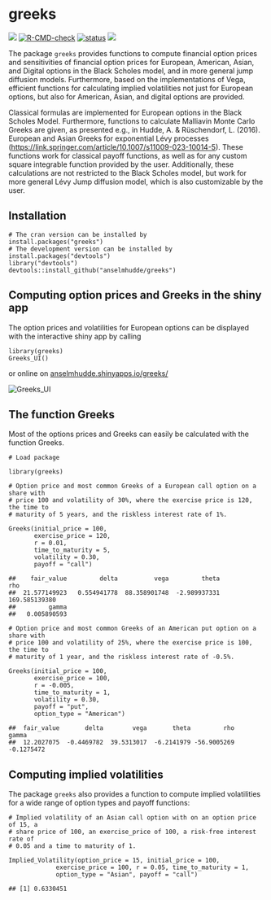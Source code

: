 # greeks
![](https://www.r-pkg.org/badges/version/greeks)
[![R-CMD-check](https://github.com/ahudde/greeks/actions/workflows/R-CMD-check.yaml/badge.svg)](https://github.com/ahudde/greeks/actions/workflows/R-CMD-check.yaml)
[![status](https://joss.theoj.org/papers/61ae139acab91fdb0664b33a23e43c93/status.svg)](https://joss.theoj.org/papers/61ae139acab91fdb0664b33a23e43c93)
![](https://cranlogs.r-pkg.org/badges/greeks)

The package `greeks` provides functions to compute financial option prices and
sensitivities of financial option prices for European, American, Asian, and
Digital options in the Black Scholes model, and in more general jump diffusion
models.
Furthermore, based on the implementations of Vega, efficient functions for
calculating implied volatilities not just for European options, but also for
American, Asian, and digital options are provided.

Classical formulas are implemented for European options in the Black Scholes
Model. 
Furthermore, functions to calculate Malliavin Monte Carlo Greeks are given, as
presented e.g., in Hudde, A. & Rüschendorf, L. (2016). 
European and Asian Greeks for exponential Lévy processes
(https://link.springer.com/article/10.1007/s11009-023-10014-5).
These functions work for classical payoff functions, as well as for any custom
square integrable function provided by the user.
Additionally, these calculations are not restricted to the Black Scholes model,
but work for more general Lévy Jump diffusion model, which is also customizable
by the user.

## Installation

    # The cran version can be installed by 
    install.packages("greeks")
    # The development version can be installed by
    install.packages("devtools")
    library("devtools")
    devtools::install_github("anselmhudde/greeks")

## Computing option prices and Greeks in the shiny app

The option prices and volatilities for European options can be displayed with
the interactive shiny app by calling

    library(greeks)
    Greeks_UI()

or online on
[anselmhudde.shinyapps.io/greeks/](https://anselmhudde.shinyapps.io/greeks/)

![Greeks_UI](https://user-images.githubusercontent.com/60978072/213740981-c66ad01b-0833-4986-bc59-e9d61c94eb27.png)

## The function Greeks

Most of the options prices and Greeks can easily be calculated with the function
Greeks.

    # Load package

    library(greeks)

    # Option price and most common Greeks of a European call option on a share with
    # price 100 and volatility of 30%, where the exercise price is 120, the time to
    # maturity of 5 years, and the riskless interest rate of 1%.

    Greeks(initial_price = 100,
           exercise_price = 120,
           r = 0.01,
           time_to_maturity = 5,
           volatility = 0.30,
           payoff = "call")

    ##    fair_value         delta          vega         theta           rho 
    ##  21.577149923   0.554941778  88.358901748  -2.989937331 169.585139380 
    ##         gamma 
    ##   0.005890593

    # Option price and most common Greeks of an American put option on a share with
    # price 100 and volatility of 25%, where the exercise price is 100, the time to
    # maturity of 1 year, and the riskless interest rate of -0.5%.

    Greeks(initial_price = 100,
           exercise_price = 100,
           r = -0.005,
           time_to_maturity = 1,
           volatility = 0.30,
           payoff = "put",
           option_type = "American")

    ##  fair_value       delta        vega       theta         rho       gamma 
    ##  12.2027075  -0.4469782  39.5313017  -6.2141979 -56.9005269  -0.1275472
    
## Computing implied volatilities

The package `greeks` also provides a function to compute implied volatilities
for a wide range of option types and payoff functions:

    # Implied volatility of an Asian call option with on an option price of 15, a
    # share price of 100, an exercise_price of 100, a risk-free interest rate of
    # 0.05 and a time to maturity of 1.
    
    Implied_Volatility(option_price = 15, initial_price = 100,
                 exercise_price = 100, r = 0.05, time_to_maturity = 1,
                 option_type = "Asian", payoff = "call")
    
    ## [1] 0.6330451

